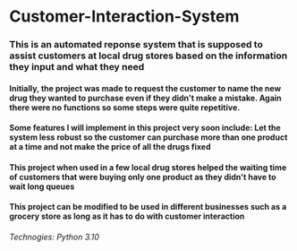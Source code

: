 # Customer-Interaction-System
### This is an automated reponse system that is supposed to assist customers at local drug stores based on the information they input and what they need
#### Initially, the project was made to request the customer to name the new drug they wanted to purchase even if they didn't make a mistake. Again there were no functions so some steps were quite repetitive. 
#### Some features I will implement in this project very soon include: Let the system less robust so the customer can purchase more than one product at a time and not make the price of all the drugs fixed
#### This project when used in a few local drug stores helped the waiting time of customers that were buying only one product as they didn't have to wait long queues 

#### This project can be modified to be used in different businesses such as a grocery store as long as it has to do with customer interaction 
###### Technogies: Python 3.10
